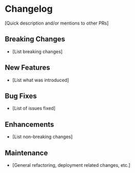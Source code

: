 # Changelog

[Quick description and/or mentions to other PRs]

## Breaking Changes

- [List breaking changes]

## New Features

- [List what was introduced]

## Bug Fixes

- [List of issues fixed]

## Enhancements

- [List non-breaking changes]

## Maintenance

- [General refactoring, deployment related changes, etc.]
